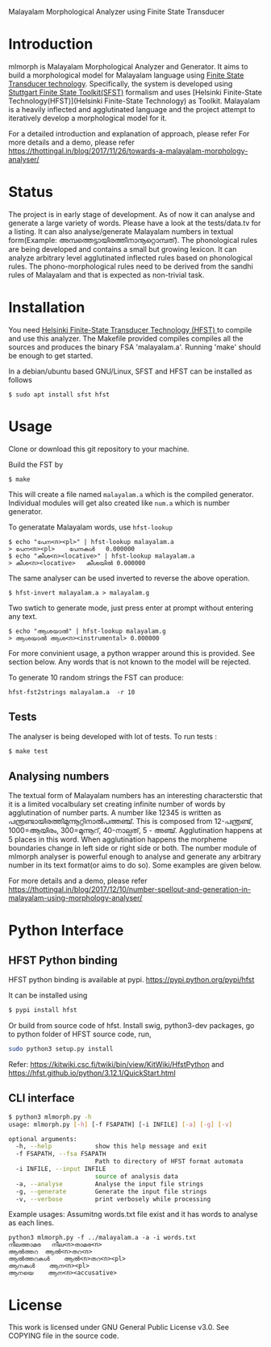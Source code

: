Malayalam Morphological Analyzer using Finite State Transducer

Introduction
============
mlmorph is Malayalam Morphological Analyzer and Generator. It aims to build a morphological model for Malayalam language using  [Finite State Transducer technology](https://en.wikipedia.org/wiki/Finite-state_transducer). Specifically, the system is developed using [Stuttgart Finite State Toolkit(SFST)]( http://www.ims.uni-stuttgart.de/projekte/gramotron/SOFTWARE/SFST.html) formalism and uses [Helsinki Finite-State Technology(HFST)](Helsinki Finite-State Technology) as Toolkit. Malayalam is a heavily inflected and agglutinated language and the project attempt to iteratively develop a morphological model for it.

For a detailed introduction and explanation of approach, please refer For more details and a demo, please refer https://thottingal.in/blog/2017/11/26/towards-a-malayalam-morphology-analyser/

Status
======
The project is in early stage of development. As of now it can analyse and generate a large variety of words. Please have a look at the tests/data.tv for a listing. It can also analyse/generate Malayalam numbers in textual form(Example: അമ്പത്തെട്ടായിരത്തിനാനൂറ്റൊമ്പത്). The phonological rules are being developed and contains a small but growing lexicon. It can analyze arbitrary level agglutinated inflected rules based on phonological rules. The phono-morphological rules need to be derived from the sandhi rules of Malayalam and that is expected as non-trivial task.

Installation
============
You need  [Helsinki Finite-State Transducer Technology (HFST) ](http://www.ling.helsinki.fi/kieliteknologia/tutkimus/hfst/) to compile and use this analyzer.
The Makefile provided compiles compiles all the sources and produces the binary FSA 'malayalam.a'. Running 'make' should be enough to get started.

In a debian/ubuntu based GNU/Linux, SFST and HFST can be installed as follows

```$ sudo apt install sfst hfst```

Usage
=====
Clone or download this git repository to your machine.

Build the FST by

```$ make```

This will create a file named `malayalam.a` which is the compiled generator. Individual modules will get also created like `num.a` which is number generator.

To generatate Malayalam words, use ```hfst-lookup```

```
$ echo "പേന<n><pl>" | hfst-lookup malayalam.a
> പേന<n><pl>    പേനകൾ   0.000000
$ echo "കീശ<n><locative>" | hfst-lookup malayalam.a
> കീശ<n><locative>   കീശയിൽ	0.000000
```

The same analyser can be used inverted to reverse the above operation.

```$ hfst-invert malayalam.a > malayalam.g```

Two swtich to generate mode, just press enter at prompt without entering any text.

```
$ echo "ആശയാൽ" | hfst-lookup malayalam.g
> ആശയാൽ ആശ<n><instrumental>	0.000000
```

For more convinient usage, a python wrapper around this is provided. See section below. Any words that is not known to the model will be rejected.

To generate 10 random strings the FST can produce:

`hfst-fst2strings malayalam.a  -r 10`

Tests
-----
The analyser is being developed with lot of tests. To run tests :
```bash
$ make test
```
Analysing numbers
----------------
The textual form of Malayalam numbers has an interesting characterstic that it is a limited vocalbulary set creating infinite number of words by agglutination of number parts. A number like 12345 is written as പന്ത്രണ്ടായിരത്തിമുന്നൂറ്റിനാൽപത്തഞ്ച്. This is composed from 12-പന്ത്രണ്ട്, 1000=ആയിരം, 300=മുന്നൂറ്, 40-നാല്പത്, 5 - അഞ്ച്. Agglutination happens at 5 places in this word. When agglutination happens the morpheme boundaries change in left side or right side or both. The number module of mlmorph analyser is powerful enough to analyse and generate any arbitrary number in its text format(or aims to do so). Some examples are given below.

For more details and a demo, please refer https://thottingal.in/blog/2017/12/10/number-spellout-and-generation-in-malayalam-using-morphology-analyser/

Python Interface
===============

HFST Python binding
-------------------
HFST python binding is available at pypi.
https://pypi.python.org/pypi/hfst

It can be installed using

```bash
$ pypi install hfst
```

Or build from source code of hfst. Install swig, python3-dev packages, go to python folder of HFST source code, run,

```bash
sudo python3 setup.py install
```

Refer: https://kitwiki.csc.fi/twiki/bin/view/KitWiki/HfstPython
and https://hfst.github.io/python/3.12.1/QuickStart.html

CLI interface
-------------
```bash
$ python3 mlmorph.py -h
usage: mlmorph.py [-h] [-f FSAPATH] [-i INFILE] [-a] [-g] [-v]

optional arguments:
  -h, --help            show this help message and exit
  -f FSAPATH, --fsa FSAPATH
                        Path to directory of HFST format automata
  -i INFILE, --input INFILE
                        source of analysis data
  -a, --analyse         Analyse the input file strings
  -g, --generate        Generate the input file strings
  -v, --verbose         print verbosely while processing
```
Example usages: Assumitng words.txt file exist and it has words to analyse as each lines.
```
python3 mlmorph.py -f ../malayalam.a -a -i words.txt
നീലത്താമര	നീല<n>താമര<n>
ആൽത്തറ	ആൽ<n>തറ<n>
ആൽത്തറകൾ	ആൽ<n>തറ<n><pl>
ആനകൾ	ആന<n><pl>
ആനയെ	ആന<n><accusative>
```

License
=======
This work is licensed under GNU General Public License v3.0. See COPYING file in the source code.

